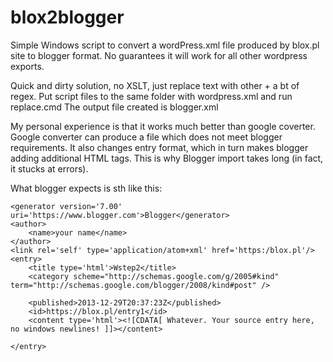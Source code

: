 # blox2blogger

Simple Windows script to convert a wordPress.xml file produced by blox.pl site to blogger format.
No guarantees it will work for all other wordpress exports.

Quick and dirty solution, no XSLT, just replace text with other + a bt of regex.
Put script files to the same folder with wordpress.xml and run replace.cmd
The output file created is blogger.xml

My personal experience is that it works much better than google coverter.
Google converter can produce a file which does not meet blogger requirements. It also changes entry format,
which in turn makes blogger adding additional HTML tags.
This is why Blogger import takes long (in fact, it stucks at errors).

What blogger expects is sth like this:

<?xml version='1.0' encoding='UTF-8'?>
<feed xmlns='http://www.w3.org/2005/Atom'>

    <generator version='7.00' uri='https://www.blogger.com'>Blogger</generator>
    <author>
        <name>your name</name>
    </author>
    <link rel='self' type='application/atom+xml' href='https:/blox.pl'/>
    <entry>
        <title type='html'>Wstep2</title>
        <category scheme="http://schemas.google.com/g/2005#kind" term="http://schemas.google.com/blogger/2008/kind#post" />

        <published>2013-12-29T20:37:23Z</published>
        <id>https://blox.pl/entry1</id>
        <content type='html'><![CDATA[ Whatever. Your source entry here, no windows newlines! ]]>​</content>

    </entry>

</feed>
